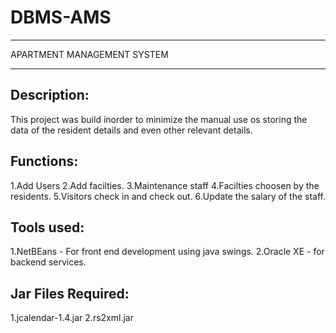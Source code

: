 # DBMS-AMS
*****************************
APARTMENT MANAGEMENT SYSTEM
*****************************

Description:
-----------
  This project was build inorder to minimize the manual use os storing the data of the resident   details and even other relevant details.
  
Functions:
---------
  1.Add Users
  2.Add facilties.
  3.Maintenance staff
  4.Facilties choosen by the residents.
  5.Visitors check in and check out.
  6.Update the salary of the staff.
  
Tools used:
----------
  1.NetBEans - For front end development using java swings.
  2.Oracle XE - for backend services.
  
Jar Files Required:
------------------
1.jcalendar-1.4.jar
2.rs2xml.jar

